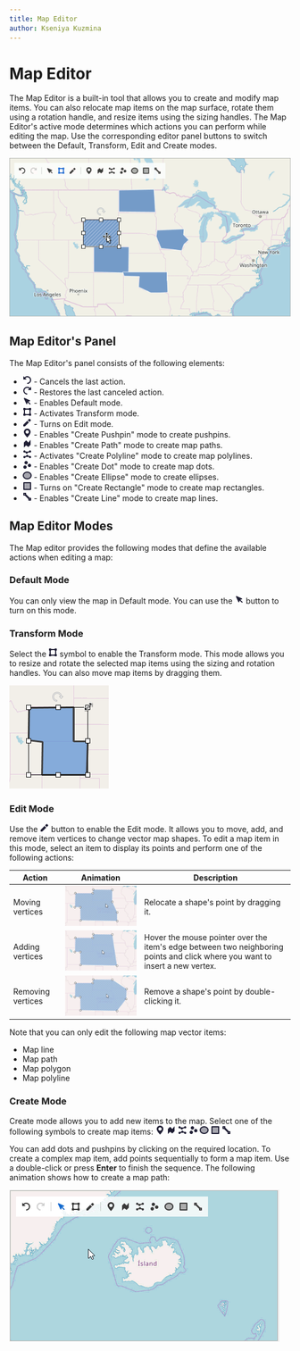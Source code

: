 ```yaml
---
title: Map Editor
author: Kseniya Kuzmina
---
```


# Map Editor
The Map Editor is a built-in tool that allows you to create and modify map items. You can also relocate map items on the map surface, rotate them using a rotation handle, and resize items using the sizing handles. The Map Editor's active mode determines which actions you can perform while editing the map. Use the corresponding editor panel buttons to switch between the Default, Transform, Edit and Create modes.

![Map Editor Preview](../../images/map-editor-preview.png)

## Map Editor's Panel

The Map Editor's panel consists of the following elements:

- ![Undo Button](../../images/map-editor-undo-button.png) - Cancels the last action.
- ![Redo Button](../../images/map-editor-redo-button.png) - Restores the last canceled action.
- ![Default Mode Button](../../images/map-editor-default-mode-button.png) - Enables Default mode.
- ![Transform Mode Button](../../images/map-editor-transform-mode-button.png) - Activates Transform mode.
- ![Edit Mode Button](../../images/map-editor-edit-mode-button.png) - Turns on Edit mode.
- ![Add Pushpin Button](../../images/map-editor-add-pushpin-button.png) - Enables "Create Pushpin" mode to create pushpins.
- ![Add Path Button](../../images/map-editor-add-path-button.png) - Enables "Create Path" mode to create map paths.
- ![Add Polyline Button](../../images/map-editor-add-polyline-button.png) - Activates "Create Polyline" mode to create map polylines.
- ![Add Dot Button](../../images/map-editor-add-dot-button.png) - Enables "Create Dot" mode to create map dots.
- ![Add Ellipse Button](../../images/map-editor-add-ellipse-button.png) - Enables "Create Ellipse" mode to create ellipses.
- ![Add Rectangle Button](../../images/map-editor-add-rectangle-button.png) - Turns on "Create Rectangle" mode to create map rectangles.
- ![Add Line Button](../../images/map-editor-add-line-button.png) - Enables "Create Line" mode to create map lines.

## Map Editor Modes

The Map editor provides the following modes that define the available actions when editing a map:

### Default Mode

You can only view the map in Default mode. You can use the ![Default Mode Button](../../images/map-editor-default-mode-button.png) button to turn on this mode. 

### Transform Mode

Select the ![Transform Mode Button](../../images/map-editor-transform-mode-button.png) symbol to enable the Transform mode. This mode allows you to resize and rotate the selected map items using the sizing and rotation handles. You can also move map items by dragging them.

![Item Transformation](../../images/map-editor-transformation-in-action.png)

### Edit Mode

Use the ![Edit Mode Button](../../images/map-editor-edit-mode-button.png) button to enable the Edit mode. It allows you to move, add, and remove item vertices to change vector map shapes. To edit a map item in this mode, select an item to display its points and perform one of the following actions:

|Action|Animation|Description|
|---|---|---|
|Moving vertices|![Moving Vertices](../../images/map-editor-moving-points.gif)|Relocate a shape's point by dragging it.|
|Adding vertices|![Adding Vertices](../../images/map-editor-adding-points.gif)|Hover the mouse pointer over the item's edge between two neighboring points and click where you want to insert a new vertex.|
|Removing vertices|![Removing Vertices](../../images/map-editor-removing-points.gif)|Remove a shape's point by double-clicking it.|


Note that you can only edit the following map vector items:
- Map line
- Map path
- Map polygon
- Map polyline

### Create Mode

Create mode allows you to add new items to the map. Select one of the following symbols to create map items: ![Add Pushpin Button](../../images/map-editor-add-pushpin-button.png) ![Add Path Button](../../images/map-editor-add-path-button.png) ![Add Polyline Button](../../images/map-editor-add-polyline-button.png) ![Add Dot Button](../../images/map-editor-add-dot-button.png) ![Add Ellipse Button](../../images/map-editor-add-ellipse-button.png) ![Add Rectangle Button](../../images/map-editor-add-rectangle-button.png) ![Add Line Button](../../images/map-editor-add-line-button.png)

You can add dots and pushpins by clicking on the required location. To create a complex map item, add points sequentially to form a map item. Use a double-click or press **Enter** to finish the sequence. The following animation shows how to create a map path:

![Map Editor Create Mode](../../images/map-editor-creating-path.gif)
